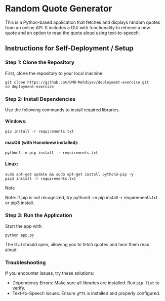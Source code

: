 # Random Quote Generator
This is a Python-based application that fetches and displays random quotes from an online API. It includes a GUI with functionality to retrieve a new quote and an option to read the quote aloud using text-to-speech. 

## Instructions for Self-Deployment / Setup

### Step 1: Clone the Repository
First, clone the repository to your local machine:
```
git clone https://github.com/UMD-Mehdiyev/deployment-exercise.git
cd deployment-exercise
```

### Step 2: Install Dependencies
Use the following commands to install required libraries.

#### Windows:
```
pip install -r requirements.txt
```

#### macOS (with Homebrew installed):
```
python3 -m pip install -r requirements.txt
```

#### Linux:
```
sudo apt-get update && sudo apt-get install python3-pip -y
pip3 install -r requirements.txt
```
> [!NOTE]
> Note: If pip is not recognized, try python3 -m pip install -r requirements.txt or pip3 install.

### Step 3: Run the Application
Start the app with:
```
python app.py
```
The GUI should open, allowing you to fetch quotes and hear them read aloud.

### Troubleshooting
If you encounter issues, try these solutions:

- Dependency Errors: Make sure all libraries are installed. Run `pip list` to verify.
- Text-to-Speech Issues: Ensure `gTTS` is installed and properly configured.